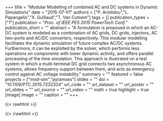 +++
title = "Modular Modelling of combined AC and DC systems in Dynamic Simulations"
date = "2015-07-01"
authors = ["P. Aristidou","L. Papangelis","X. Guillaud","T. Van Cutsem"]
tags = []
publication_types = ["1"]
publication = "_Proc. of IEEE PES 2015 PowerTech Conf._"
publication_short = ""
abstract = "A formulation is proposed in which an AC-DC system is modeled as a combination of AC grids, DC grids, injectors, AC two-ports and AC/DC converters, respectively. This modular modelling facilitates the dynamic simulation of future complex AC/DC systems. Furthermore, it can be exploited by the solver, which performs less operations on components with lower dynamic activity, and offers parallel processing of the time simulation. This approach is illustrated on a test system in which a multi-terminal DC grid connects two asynchronous AC systems, allows frequency support between them, and acts as emergency control against AC voltage instability."
summary = ""
featured = false
projects = ["mod-sim","pyramses"]
slides = ""
doi = "10.1109/PTC.2015.7232324"
url_code = ""
url_dataset = ""
url_poster = ""
url_slides = ""
url_source = ""
url_video = ""
math = true
highlight = true
[image]
image = ""
caption = ""
+++

{{< rawhtml >}}
<div data-badge-details="right" data-badge-type="medium-donut" data-doi="10.1109/PTC.2015.7232324" data-hide-no-mentions="true" class="altmetric-embed"></div>
{{< /rawhtml >}}
